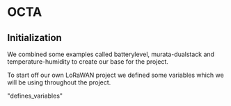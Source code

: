 # OCTA

## Initialization

We combined some examples called batterylevel, murata-dualstack and temperature-humidity to create our base for the project. 

To start off our own LoRaWAN project we defined some variables which we will be using throughout the project. 

"defines_variables"

## 